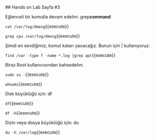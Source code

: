 ## Hands on Lab Sayfa #3

Eğlenceli bir komutla devam edelim: grep**command**

`cat /var/log/dmesg`{{execute}}

`grep cpu /var/log/dmesg`{{execute}}

Şimdi en sevdiğimiz, komut katarı yaoacağız. Bunun için | kullanıyoruz:

`find /var -type f -name *.log |grep apt`{{execute}}

Biraz Root kullanıcısından bahsedelim.

`sudo su -`{{execute}}

`whoami`{{execute}}

Disk büyüklüğü için: df

`df`{{execute}}

`df -h`{{execute}}

Dizin veya dosya büyüklüğü için: du

`du -h /var/log`{{execute}}